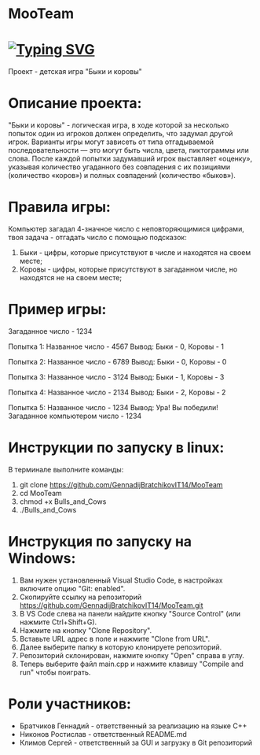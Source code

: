 # MooTeam

# [![Typing SVG](https://readme-typing-svg.herokuapp.com?color=%2336BCF7&lines=MooTeam+develop)](https://git.io/typing-svg)

Проект - детская игра "Быки и коровы"

# Описание проекта:
"Быки и коровы" - логическая игра, в ходе которой за несколько попыток один из игроков должен определить, что задумал другой игрок.
Варианты игры могут зависеть от типа отгадываемой последовательности — это могут быть числа, цвета, пиктограммы или слова.
После каждой попытки задумавший игрок выставляет «оценку», указывая количество угаданного без совпадения с их позициями (количество «коров») и полных совпадений (количество «быков»).

# Правила игры:
Компьютер загадал 4-значное число с неповторяющимися цифрами, твоя задача - отгадать число с помощью подсказок:
1) Быки - цифры, которые присутствуют в числе и находятся на своем месте;
2) Коровы - цифры, которые присутствуют в загаданном числе, но находятся не на своем месте;

# Пример игры:

Загаданное число - 1234

Попытка 1:
Названное число - 4567
Вывод: Быки - 0, Коровы - 1

Попытка 2:
Названное число - 6789
Вывод: Быки - 0, Коровы - 0

Попытка 3:
Названное число - 3124
Вывод: Быки - 1, Коровы - 3

Попытка 4:
Названное число - 2134
Вывод: Быки - 2, Коровы - 2

Попытка 5:
Названное число - 1234
Вывод:
Ура!
Вы победили!
Загаданное компьютером число - 1234

# Инструкции по запуску в linux:
В терминале выполните команды:
1) git clone https://github.com/GennadijBratchikovIT14/MooTeam
2) cd MooTeam
3) chmod +x Bulls_and_Cows 
4) ./Bulls_and_Cows

# Инструкция по запуску на Windows:
1) Вам нужен установленный Visual Studio Code, в настройках включите опцию "Git: enabled".
2) Скопируйте ссылку на репозиторий https://github.com/GennadijBratchikovIT14/MooTeam.git
3) В VS Code слева на панели найдите кнопку "Source Control" (или нажмите Ctrl+Shift+G).
4) Нажмите на кнопку "Clone Repository".
5) Вставьте URL адрес в поле и нажмите "Clone from URL".
6) Далее выберите папку в которую клонируете репозиторий.
7) Репозиторий склонирован, нажмите кнопку "Open" справа в углу.
8) Теперь выберите файл main.cpp и нажмите клавишу "Compile and run" чтобы поиграть.

# Роли участников:
- Братчиков Геннадий - ответственный за реализацию на языке C++
- Никонов Ростислав - ответственный README.md
- Климов Сергей - ответственный за GUI и загрузку в Git репозиторий
